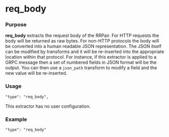 # req_body

### Purpose

**req_body** extracts the request body of the RRPair. For HTTP requests the body will be returned as raw bytes. For non-HTTP protocols the body will be converted into a human readable JSON representation. The JSON itself can be modified by transforms and it will be re-inserted into the appropriate location within that protocol. For instance, if this extractor is applied to a GRPC message then a set of numbered fields in JSON format will be the output. You can then use a `json_path` transform to modify a field and the new value will be re-inserted.

### Usage

```
"type": "req_body",
```

This extractor has no user configuration.

### Example

```
"type": "req_body"
```
